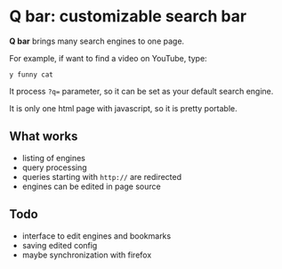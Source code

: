 # Q bar: customizable search bar

**Q bar** brings many search engines to one page.

For example, if want to find a video on YouTube, type:

    y funny cat

It process `?q=` parameter, so it can be set as your default search engine.

It is only one html page with javascript, so it is pretty portable.

## What works

- listing of engines
- query processing
- queries starting with `http://` are redirected
- engines can be edited in page source

## Todo

- interface to edit engines and bookmarks
- saving edited config
- maybe synchronization with firefox
